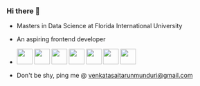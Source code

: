 ### Hi there 👋

<!--
**Tarun-1999M/Tarun-1999M** is a ✨ _special_ ✨ repository because its `README.md` (this file) appears on your GitHub profile.

Here are some ideas to get you started:

- 🔭 I’m currently working on ...
- 🌱 I’m currently learning ...
- 👯 I’m looking to collaborate on ...
- 🤔 I’m looking for help with ...
- 💬 Ask me about ...
- 📫 How to reach me: ...
- 😄 Pronouns: ...
- ⚡ Fun fact: ...
-->


- Masters in Data Science at Florida International University
- An aspiring frontend developer
  
- <img src="https://github.com/Tarun-1999M/Tarun-1999M/assets/153797175/5ccedb46-d7d2-46a6-84f9-d5b8b43d6944" height="36" width="36"> <img src="https://github.com/Tarun-1999M/Tarun-1999M/assets/153797175/74a36f38-6c1d-479a-8384-160e17d13cd2" height="36" width="36"> <img src="https://github.com/Tarun-1999M/Tarun-1999M/assets/153797175/26c01d6d-3be1-4aa5-83c5-7b92209002b2" height="36" width="36"> <img src="https://github.com/Tarun-1999M/Tarun-1999M/assets/153797175/fc6d7ba7-2b15-4beb-b9a0-f647eca74e60" height="36" width="36"> <img src="https://github.com/Tarun-1999M/Tarun-1999M/assets/153797175/bfe41105-1cf9-471b-8f23-e5b70c890b30" height="36" width="36"> <img src="https://github.com/Tarun-1999M/Tarun-1999M/assets/153797175/c7362882-5806-4b4d-8109-764732ceeef0" height="36" width="36"> <img src="https://github.com/Tarun-1999M/Tarun-1999M/assets/153797175/848cc3c3-ac39-45b8-b591-bb91f08b2009" height="36" width="36">
- Don't be shy, ping me @ venkatasaitarunmunduri@gmail.com





